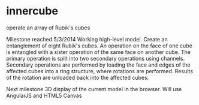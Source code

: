 innercube
=========

operate an array of Rubik's cubes

Milestone reached 5/3/2014
 Working high-level model.
 Create an entanglement of eight Rubik's cubes.
 An operation on the face of one cube is entangled with a sister operation
 of the same face on another cube.
 The primary operation is split into two secondary operations using channels.
 Secondary operations are performed by loading the face and edges of the affected
 cubes into a ring structure, where rotations are performed.
 Results of the rotation are unloaded back into the affected cubes.
 
Next milestone
  3D display of the current model in the browser.
    Will use AngularJS and HTML5 Canvas
